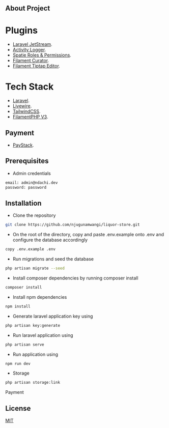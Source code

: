 ## About Project

# Plugins

- [Laravel JetStream](https://jetstream.laravel.com/introduction.html).
- [Activity Logger](https://filamentphp.com/plugins/z3d0x-logger).
- [Spatie Roles & Permissions](https://filamentphp.com/plugins/tharinda-rodrigo-spatie-roles-permissions).
- [Filament Curator](https://filamentphp.com/plugins/awcodes-curator).
- [Filament Tiptap Editor](https://filamentphp.com/plugins/awcodes-tiptap-editor).

# Tech Stack

- [Laravel](https://laravel.com).
- [Livewire](https://livewire.laravel.com).
- [TailwindCSS](https://tailwindcss.com).
- [FilamentPHP V3](https://filamentphp.com).

## Payment

- [PayStack](https://github.com/unicodeveloper/laravel-paystack).

## Prerequisites

- Admin credentials

```bash
email: admin@ndachi.dev
password: password
```

## Installation
- Clone the repository

```bash
git clone https://github.com/njugunamwangi/liquor-store.git
```
- On the root of the directory, copy and paste .env.example onto .env and configure the database accordingly
 ```bash
copy .env.example .env
```

- Run migrations and seed the database
```bash
php artisan migrate --seed
```

- Install composer dependencies by running composer install
 ```bash
composer install
```

- Install npm dependencies
```bash
npm install
```

- Generate laravel application key using 
```bash
php artisan key:generate
```

- Run laravel application using 
```bash
php artisan serve
```

- Run application using 
```bash
npm run dev
```

- Storage
```bash
php artisan storage:link
```

Payment 

## License

[MIT](https://choosealicense.com/licenses/mit/)

